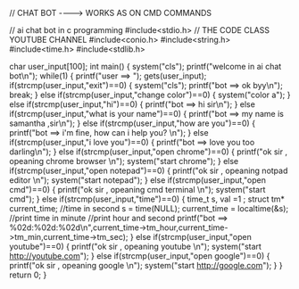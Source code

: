 // CHAT BOT ----> WORKS AS ON CMD COMMANDS

// ai chat bot in c programming
#include<stdio.h>                                 // THE CODE CLASS YOUTUBE CHANNEL
#include<conio.h>
#include<string.h>
#include<time.h>
#include<stdlib.h>

char user_input[100];
int main()
{   system("cls");
    printf("welcome in ai chat bot\n");
    while(1)
    {
     printf("user ==> ");
     gets(user_input);
     if(strcmp(user_input,"exit")==0)
     {
         system("cls");
         printf("bot ==> ok byy\n");
         break;
     }
     else if(strcmp(user_input,"change color")==0)
     {
         system("color a");
     }
     else if(strcmp(user_input,"hi")==0)
     {
         printf("bot ==> hi sir\n");
     }
     else if(strcmp(user_input,"what is your name")==0)
     {
         printf("bot ==> my name is samantha ,sir\n");
     }
     else if(strcmp(user_input,"how are you")==0)
     {
         printf("bot ==> i'm fine, how can i help you? \n");
     }
     else if(strcmp(user_input,"i love you")==0)
     {
         printf("bot ==> love you too darling\n");
     }
     else if(strcmp(user_input,"open chrome")==0)
     {
         printf("ok sir , opeaning chrome browser \n");
         system("start chrome");
     }
     else if(strcmp(user_input,"open notepad")==0)
     {
         printf("ok sir , opeaning notpad editor \n");
         system("start notepad");
     }
     else if(strcmp(user_input,"open cmd")==0)
     {
         printf("ok sir , opeaning cmd terminal \n");
         system("start cmd");
     }
     else if(strcmp(user_input,"time")==0)
     {
         time_t s, val =1 ;
         struct tm* current_time;
         //time in second
         s = time(NULL);
         current_time = localtime(&s);
         //print time in minute
         //print hour and second
         printf("bot ==> %02d:%02d:%02d\n",current_time->tm_hour,current_time->tm_min,current_time->tm_sec);
     }
     else if(strcmp(user_input,"open youtube")==0)
     {
        printf("ok sir , opeaning youtube \n");
        system("start http://youtube.com");
     }
      else if(strcmp(user_input,"open google")==0)
     {
        printf("ok sir , opeaning google \n");
        system("start http://google.com");
     }
    }
    return 0;
}
